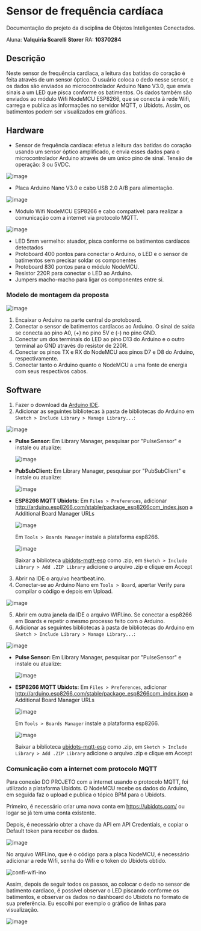 # Sensor de frequência cardíaca
Documentação do projeto da disciplina de Objetos Inteligentes Conectados.

Aluna: **Valquiria Scarelli Storer**
RA: **10370284**

## Descrição
Neste sensor de frequência cardíaca, a leitura das batidas do coração é feita através de um sensor óptico. O usuário coloca o dedo nesse sensor, e os dados são enviados ao microcontrolador Arduino Nano V3.0, que envia sinais a um LED que pisca conforme os batimentos. Os dados também são enviados ao módulo Wifi NodeMCU ESP8266, que se conecta à rede Wifi, carrega e publica as informações no servidor MQTT, o Ubidots. Assim, os batimentos podem ser visualizados em gráficos.

## Hardware
- Sensor de frequência cardíaca: efetua a leitura das batidas do coração usando um sensor óptico amplificado, e envia esses dados para o microcontrolador Arduino através de um único pino de sinal. Tensão de operação: 3 ou 5VDC.

![image](https://github.com/valquiriastorer/iot-sensor-cardiaco/assets/101532054/618d930a-fa3c-4edb-9793-4ece63f20c6c)

- Placa Arduino Nano V3.0 e cabo USB 2.0 A/B para alimentação.

![image](https://github.com/valquiriastorer/iot-sensor-cardiaco/assets/101532054/d7430a7e-7d15-46dc-ae1d-a80796d61e93)

- Módulo Wifi NodeMCU ESP8266 e cabo compatível: para realizar a comunicação com a internet via protocolo MQTT.

![image](https://github.com/valquiriastorer/iot-sensor-cardiaco/assets/101532054/8a66349a-fd59-400d-829f-9fb73a0532ac)

- LED 5mm vermelho: atuador, pisca conforme os batimentos cardíacos detectados
- Protoboard 400 pontos para conectar o Arduino, o LED  e o sensor de batimentos sem precisar soldar os componentes
- Protoboard 830 pontos para o módulo NodeMCU.
- Resistor 220R para conectar o LED ao Arduino.
- Jumpers macho-macho para ligar os componentes entre si.


### Modelo de montagem da proposta

![image](https://github.com/valquiriastorer/iot-sensor-cardiaco/assets/101532054/1a54951e-27ef-4d90-98c9-f668ccd7cc42)

1. Encaixar o Arduino na parte central do protoboard.
2. Conectar o sensor de batimentos cardíacos ao Arduino. O sinal de saída se conecta ao pino A0, (+) no pino 5V e (-) no pino GND.
3. Conectar um dos terminais do LED ao pino D13 do Arduino e o outro terminal ao GND através do resistor de 220R.
4. Conectar os pinos TX e RX do NodeMCU aos pinos D7 e D8 do Arduino, respectivamente.
5. Conectar tanto o Arduino quanto o NodeMCU a uma fonte de energia com seus respectivos cabos.

## Software
1. Fazer o download da [Arduino IDE](https://www.arduino.cc/en/software).
2.  Adicionar as seguintes bibliotecas à pasta de bibliotecas do Arduino em `Sketch > Include Library > Manage Library...`:

  ![image](https://github.com/valquiriastorer/iot-sensor-cardiaco/assets/101532054/ff7c20a5-5b09-4876-997f-85c263c8dd8d)

  - **Pulse Sensor:** Em Library Manager, pesquisar por "PulseSensor" e instale ou atualize:

     ![image](https://github.com/valquiriastorer/iot-sensor-cardiaco/assets/101532054/127af8b0-809c-44f1-8c30-294bba749a83)

  - **PubSubClient:** Em Library Manager, pesquisar por "PubSubClient" e instale ou atualize:

    ![image](https://github.com/valquiriastorer/iot-sensor-cardiaco/assets/101532054/a405ef80-7b9c-4a04-a112-7d7033ebd718)

  - **ESP8266 MQTT Ubidots:** Em `Files > Preferences`, adicionar http://arduino.esp8266.com/stable/package_esp8266com_index.json a Additional Board Manager URLs

    ![image](https://github.com/valquiriastorer/iot-sensor-cardiaco/assets/101532054/f8811dab-5d84-462e-bf04-76696c47eeee)
    
    Em `Tools > Boards Manager` instale a plataforma esp8266.

    ![image](https://github.com/valquiriastorer/iot-sensor-cardiaco/assets/101532054/5d3a3a1c-0012-4e3b-bf7b-ffe3bb33ffb6)

    Baixar a biblioteca [ubidots-mqtt-esp](https://github.com/ubidots/ubidots-mqtt-esp) como .zip, em `Sketch > Include Library > Add .ZIP Library` adicione o arquivo .zip e clique em Accept 

3. Abrir na IDE o arquivo heartbeat.ino.
4. Conectar-se ao Arduino Nano em `Tools > Board`, apertar Verify para compilar o código e depois em Upload. 

![image](https://github.com/valquiriastorer/iot-sensor-cardiaco/assets/101532054/83fd9b16-6008-4fc2-8886-7b313ac3bb89)

5. Abrir em outra janela da IDE o arquivo WIFI.ino. Se conectar a esp8266 em Boards e repetir o mesmo processo feito com o Arduino.
6. Adicionar as seguintes bibliotecas à pasta de bibliotecas do Arduino em `Sketch > Include Library > Manage Library...`:

  ![image](https://github.com/valquiriastorer/iot-sensor-cardiaco/assets/101532054/ff7c20a5-5b09-4876-997f-85c263c8dd8d)

  - **Pulse Sensor:** Em Library Manager, pesquisar por "PulseSensor" e instale ou atualize:

     ![image](https://github.com/valquiriastorer/iot-sensor-cardiaco/assets/101532054/127af8b0-809c-44f1-8c30-294bba749a83)

  - **ESP8266 MQTT Ubidots:** Em `Files > Preferences`, adicionar http://arduino.esp8266.com/stable/package_esp8266com_index.json a Additional Board Manager URLs

    ![image](https://github.com/valquiriastorer/iot-sensor-cardiaco/assets/101532054/f8811dab-5d84-462e-bf04-76696c47eeee)
    
    Em `Tools > Boards Manager` instale a plataforma esp8266.

    ![image](https://github.com/valquiriastorer/iot-sensor-cardiaco/assets/101532054/5d3a3a1c-0012-4e3b-bf7b-ffe3bb33ffb6)

    Baixar a biblioteca [ubidots-mqtt-esp](https://github.com/ubidots/ubidots-mqtt-esp) como .zip, em `Sketch > Include Library > Add .ZIP Library` adicione o arquivo .zip e clique em Accept 

### Comunicação com a internet com protocolo MQTT
Para conexão DO PROJETO com a internet usando o protocolo MQTT, foi utilizado a plataforma Ubidots. O NodeMCU recebe os dados do Arduino, em seguida faz o upload e publica o tópico BPM para o Ubidots.

Primeiro, é necessário criar uma nova conta em https://ubidots.com/ ou logar se já tem uma conta existente.

Depois, é necessário obter a chave da API em API Credentials, e copiar o Default token para receber os dados.

![image](https://github.com/valquiriastorer/iot-sensor-cardiaco/assets/101532054/44091f7d-8bb4-4bf9-ae35-e65f8ceaf8f3)

No arquivo WIFI.ino, que é o código para a placa NodeMCU, é necessário adicionar a rede Wifi, senha do Wifi e o token do Ubidots obtido.

![confi-wifi-ino](https://github.com/valquiriastorer/iot-sensor-cardiaco/assets/101532054/2e0d5ce8-0a84-42d8-b51f-5bba7656582f)

Assim, depois de seguir todos os passos, ao colocar o dedo no sensor de batimento cardíaco, é possível observar o LED piscando conforme os batimentos, e observar os dados no dashboard do Ubidots no formato de sua preferência. Eu escolhi por exemplo o gráfico de linhas para visualização.

![image](https://github.com/valquiriastorer/iot-sensor-cardiaco/assets/101532054/871ab923-a2d1-401c-b3c8-eb9c1fb88ffa)
